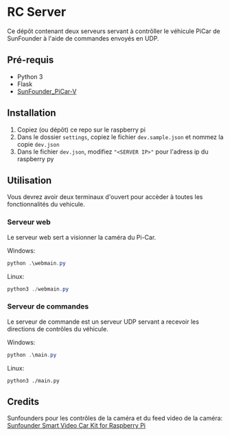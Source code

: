 # RC Server

Ce dépôt contenant deux serveurs servant à contrôller le véhicule PiCar de SunFounder à l'aide de commandes envoyés en UDP.

## Pré-requis

 - Python 3
 - Flask
 - [SunFounder_PiCar-V](https://github.com/sunfounder/SunFounder_PiCar-V)

## Installation

1. Copiez (ou dépôt) ce repo sur le raspberry pi
2. Dans le dossier `settings`, copiez le fichier `dev.sample.json` et nommez la copie `dev.json`
3. Dans le fichier `dev.json`, modifiez `"<SERVER IP>"` pour l'adress ip du raspberry py

## Utilisation

Vous devrez avoir deux terminaux d'ouvert pour accèder à toutes les fonctionnalités du vehicule.

### Serveur web

Le serveur web sert a visionner la caméra du Pi-Car.

Windows:
```powershell
python .\webmain.py
```

Linux:
```powershell
python3 ./webmain.py
```

### Serveur de commandes

Le serveur de commande est un serveur UDP servant a recevoir les directions de contrôles du véhicule.

Windows:
```powershell
python .\main.py
```

Linux:
```shell
python3 ./main.py
```

## Credits
 Sunfounders pour les contrôles de la caméra et du feed video de la caméra: [Sunfounder Smart Video Car Kit for Raspberry Pi](https://github.com/sunfounder/Sunfounder_Smart_Video_Car_Kit_for_RaspberryPi)